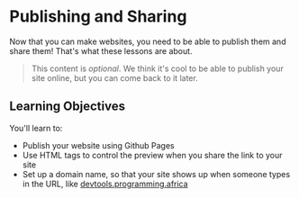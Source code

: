 # Publishing and Sharing

Now that you can make websites, you need to be able to publish them and share them! That's what these lessons are about.

> This content is _optional_. We think it's cool to be able to publish your site online, but you can come back to it later.

## Learning Objectives

You'll learn to:

- Publish your website using Github Pages
- Use HTML tags to control the preview when you share the link to your site
- Set up a domain name, so that your site shows up when someone types in the URL, like [devtools.programming.africa](https://devtools.programming.africa/)

<div style="position: relative; padding-bottom: 56.25%; height: 0; margin: 20px 0px;"><iframe src="" title="YouTube video player" frameborder="0"  allowfullscreen style="position: absolute; top: 0; left: 0; width: 100%; height: 100%; background: url(publishing-and-sharing/how-to-publish-a-website.png); background-size: cover;"></iframe></div>
